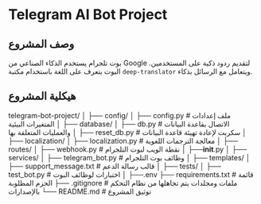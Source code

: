# Telegram AI Bot Project

## وصف المشروع
بوت تلجرام يستخدم الذكاء الصناعي من Google لتقديم ردود ذكية على المستخدمين. البوت يتعرف على اللغة باستخدام مكتبة `deep-translator` ويتعامل مع الرسائل بذكاء.

## هيكلية المشروع

telegram-bot-project/
│
├── config/
│   ├── config.py            # ملف إعدادات المتغيرات البيئية
│
├── database/
│   ├── db.py                # الاتصال بقاعدة البيانات والعمليات المتعلقة بها
│   ├── reset_db.py          # سكربت لإعادة تهيئة قاعدة البيانات
│
├── localization/
│   ├── localization.py      # معالجة الترجمات اللغوية
│
├── routes/
│   ├── webhook.py           # نقطة الويب لبوت التلجرام
│   ├──__init__.py
│
├── services/
│   ├── telegram_bot.py      # وظائف بوت التلجرام
│
├── templates/
│   ├── support_message.txt  # قالب رسالة الدعم
│
├── tests/
│   ├── test_bot.py          # اختبارات لوظائف البوت
│
├──.env
├── requirements.txt         # قائمة الحزم المطلوبة
├── .gitignore               # ملفات ومجلدات يتم تجاهلها من نظام التحكم بالإصدارات
└── README.md                # توثيق المشروع

